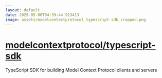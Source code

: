 ```yaml
---
layout: default
date: 2025-05-06T04:39:44.913413
image: assets/modelcontextprotocol_typescript-sdk_cropped.png
---
```


# [modelcontextprotocol/typescript-sdk](https://github.com/modelcontextprotocol/typescript-sdk)

TypeScript SDK for building Model Context Protocol clients and servers
